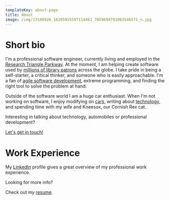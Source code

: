 ```yaml
---
templateKey: about-page
title: About
image: /img/13100926_10205915597114461_7059694791063546571_n.jpg
---
```


# Short bio

I'm a professional software engineer, currently living and employed in the [Research Triangle Parkway](https://en.wikipedia.org/wiki/Research_Triangle_Park). At the moment, I am helping create software used by [millions of library patrons](https://www.ebscohost.com/novelist/our-products/novelist-select) across the globe. I take pride in being a self-starter, a critical thinker, and someone who is easily approachable. I'm a fan of [agile software development](http://www.agilemanifesto.org), extreme programming, and finding the right tool to solve the problem at hand. 

Outside of the software world I am a huge car enthusiast. When I'm not working on software, I enjoy modifying on [cars](/cars), writing about [technology](/notes), and spending time with my wife and Kneesox, our Cornish Rex cat.

Interesting in talking about technology, automobiles or professional development? 

[Let's get in touch!](https://www.dannyallegrezza.com/contact/)

# Work Experience

My [LinkedIn](https://www.linkedin.com/in/dannyallegrezza/) profile gives a great overview of my professional work experience. 

Looking for more info?

Check out my [resume](/Danny_Allegrezza_Resume_2019.pdf).
